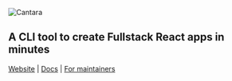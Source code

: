 ![Cantara]("docs/static/img/cantara.svg" 'Logo Title Text 1')

## A CLI tool to create Fullstack React apps in minutes

[Website](https://cantara.js.org) | [Docs](http://localhost:3000/cantara/docs/introduction) | [For maintainers](https://cantara.js.org/docs/maintainers_intro)
